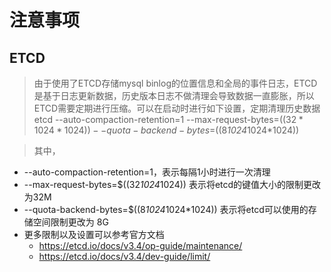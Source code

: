 注意事项
=====
## ETCD
> 由于使用了ETCD存储mysql binlog的位置信息和全局的事件日志，ETCD是基于日志更新数据，历史版本日志不做清理会导致数据一直膨胀，所以ETCD需要定期进行压缩。可以在启动时进行如下设置，定期清理历史数据  <br>
> etcd --auto-compaction-retention=1 --max-request-bytes=$((32*1024*1024)) --quota-backend-bytes=$((8*1024*1024*1024)) <br>

> 其中，
 - --auto-compaction-retention=1，表示每隔1小时进行一次清理
 - --max-request-bytes=$((32*1024*1024)) 表示将etcd的键值大小的限制更改为32M
 - --quota-backend-bytes=$((8*1024*1024*1024)) 表示将etcd可以使用的存储空间限制更改为 8G
 - 更多限制以及设置可以参考官方文档
   - https://etcd.io/docs/v3.4/op-guide/maintenance/
   - https://etcd.io/docs/v3.4/dev-guide/limit/
